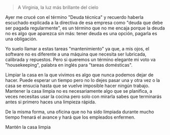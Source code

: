 ---
---

> A Virginia, la luz más brillante del cielo

Ayer me crucé con el término "Deuda técnica" y recuerdo haberla escuchado explicada a la directiva de esa empresa como "deuda que debe ser pagada regularmente", es un término que no me encaja porque la deuda no es algo que aparezca sin más: tener deuda es una opción, pagarla es una obligación.

Yo suelo llamar a estas tareas "mantenimiento" ya que, a mis ojos, el software no es diferente a una máquina que necesita ser lubricada, calibrada y repuestos. Pero si queremos un término elegante mi voto va "housekeeping", palabra en inglés para "tareas domésticas".

Limpiar la casa en la que vivimos es algo que nunca podemos dejar de hacer. Puede esperar un tiempo pero no lo dejes pasar una y otra vez o la casa se ensucia hasta que se vuelve imposible hacer ningún trabajo. Mantener la casa limpia no es necesariamente algo que se planifica, a veces necesitas usar la cocina pero solo con mirarla sabes que terminarás antes si primero haces una limpieza rápida.

De la misma forma, una oficina que no ha sido limpiada durante mucho tiempo frenará el avance y hará que los empleados enfermen.

Mantén la casa limpia
